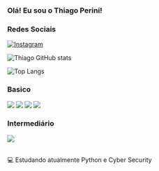 ### Olá! Eu sou o Thiago Perini!

### Redes Sociais

[![Instagram](https://img.shields.io/badge/Instagram-E4405F?style=for-the-badge&logo=instagram&logoColor=white)](https://www.instagram.com/thiagooperini/)

![Thiago GitHub stats](https://github-readme-stats.vercel.app/api?username=thiagoperini&show_icons=true&theme=highcontrast)

![Top Langs](https://github-readme-stats.vercel.app/api/top-langs/?username=thiagoperini&layout=compact)

### Basico

<div>
    <img src="https://img.shields.io/badge/HTML5-E34F26?style=for-the-badge&logo=html5&logoColor=white">
    <img src="https://img.shields.io/badge/CSS3-1572B6?style=for-the-badge&logo=css3&logoColor=white">
    <img src="https://img.shields.io/badge/C-00599C?style=for-the-badge&logo=c&logoColor=white">
    <img src="https://img.shields.io/badge/C%2B%2B-00599C?style=for-the-badge&logo=c%2B%2B&logoColor=white">
</div>

### Intermediário
<div>
    <img src="https://img.shields.io/badge/Python-14354C?style=for-the-badge&logo=python&logoColor=white">
</div><br>

💻 Estudando atualmente Python e Cyber Security
